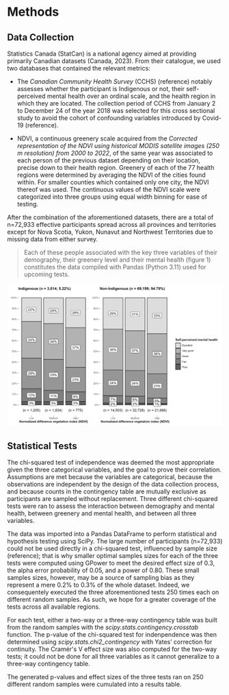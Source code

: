# Methods

## Data Collection

Statistics Canada (StatCan) is a national agency aimed at providing primarily Canadian datasets (Canada, 2023). From their catalogue, we used two databases that contained the relevant metrics:

- The *Canadian Community Health Survey* (CCHS) (reference) notably assesses whether the participant is Indigenous or not, their self-perceived mental health over an ordinal scale, and the health region in which they are located. The collection period of CCHS from January 2 to December 24 of the year 2018 was selected for this cross sectional study to avoid the cohort of confounding variables introduced by Covid-19 (reference). 

- NDVI, a continuous greenery scale acquired from the *Corrected representation of the NDVI using historical MODIS satellite images (250 m resolution) from 2000 to 2022*, of the same year was associated to each person of the previous dataset depending on their location, precise down to their health region. Greenery of each of the 77 health regions were determined by averaging the NDVI of the cities found within. For smaller counties which contained only one city, the NDVI thereof was used. The continuous values of the NDVI scale were categorized into three groups using equal width binning for ease of testing.

After the combination of the aforementioned datasets, there are a total of n=72,933 effective participants spread across all provinces and territories except for Nova Scotia, Yukon, Nunavut and Northwest Territories due to missing data from either survey. 
> Each of these people associated with the key three variables of their demography, their greenery level and their mental health (figure 1) constitutes the data compiled with Pandas (Python 3.11) used for upcoming tests.

![Dataset](src/data_vis.png)

## Statistical Tests

The chi-squared test of independence was deemed the most appropriate given the three categorical variables, and the goal to prove their correlation. Assumptions are met because the variables are categorical, because the observations are independent by the design of the data collection process, and because counts in the contingency table are mutually exclusive as participants are sampled without replacement. Three different chi-squared tests were ran to assess the interaction between demography and mental health, between greenery and mental health, and between all three variables.

The data was imported into a Pandas DataFrame to perform statistical and hypothesis testing using SciPy. The large number of participants (n=72,933) could not be used directly in a chi-squared test, influenced by sample size (reference); that is why smaller optimal samples sizes for each of the three tests were computed using GPower to meet the desired effect size of 0.3, the alpha error probability of 0.05, and a power of 0.80. These small samples sizes, however, may be a source of sampling bias as they represent a mere 0.2% to 0.3% of the whole dataset. Indeed, we consequentely executed the three aforementioned tests 250 times each on different random samples. As such, we hope for a greater coverage of the tests across all available regions.

For each test, either a two-way or a three-way contingency table was built from the random samples with the *scipy.stats.contingency.crosstab* function. The p-value of the chi-squared test for indenpendence was then determined using *scipy.stats.chi2_contingency* with Yates’ correction for continuity. The Cramér's V effect size was also computed for the two-way tests; it could not be done for all three variables as it cannot generalize to a three-way contingency table.

The generated p-values and effect sizes of the three tests ran on 250 different random samples were cumulated into a results table.
